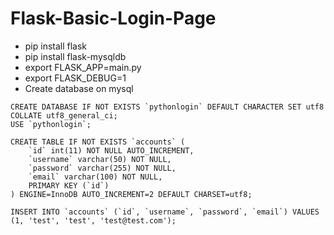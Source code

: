 # Flask-Basic-Login-Page
* pip install flask
* pip install flask-mysqldb
* export FLASK_APP=main.py
* export FLASK_DEBUG=1
* Create database on mysql
```
CREATE DATABASE IF NOT EXISTS `pythonlogin` DEFAULT CHARACTER SET utf8 COLLATE utf8_general_ci;
USE `pythonlogin`;

CREATE TABLE IF NOT EXISTS `accounts` (
	`id` int(11) NOT NULL AUTO_INCREMENT,
  	`username` varchar(50) NOT NULL,
  	`password` varchar(255) NOT NULL,
  	`email` varchar(100) NOT NULL,
    PRIMARY KEY (`id`)
) ENGINE=InnoDB AUTO_INCREMENT=2 DEFAULT CHARSET=utf8;

INSERT INTO `accounts` (`id`, `username`, `password`, `email`) VALUES (1, 'test', 'test', 'test@test.com');
```
